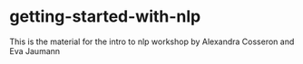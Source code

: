 # getting-started-with-nlp
This is the material for the intro to nlp workshop by Alexandra Cosseron and Eva Jaumann

